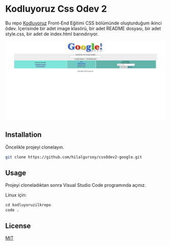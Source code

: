 # Kodluyoruz Css Odev 2
Bu repo [Kodluyoruz]("https://kodluyoruz.org") Front-End Eğitimi CSS bölümünde oluşturduğum ikinci ödev. İçerisinde bir adet image klasörü, bir adet README dosyası, bir adet style.css, bir adet de index.html barındırıyor.

![odev gorsel](https://raw.githubusercontent.com/hilalgursoy/cssOdev2-google/master/odev2-google.jpg)

## Installation
Öncelikle projeyi clonelayın.
```bash
git clone https://github.com/hilalgursoy/cssOdev2-google.git
```

## Usage

Projeyi cloneladıktan sonra Visual Studio Code programında açınız.

Linux için:
```linux
cd kodluyoruzilkrepo 
code .
```

## License

[MIT](https://choosealicense.com/licenses/mit/)